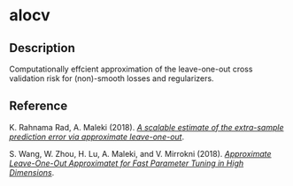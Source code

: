 # alocv
## Description
Computationally effcient approximation of the leave-one-out cross validation risk for (non)-smooth losses and regularizers.

## Reference
K. Rahnama Rad, A. Maleki (2018). [*A scalable estimate of the extra-sample prediction error via approximate leave-one-out*](https://arxiv.org/abs/1801.10243).

S. Wang, W. Zhou, H. Lu, A. Maleki, and V. Mirrokni (2018). [*Approximate Leave-One-Out Approximatet for Fast Parameter Tuning in High Dimensions*](https://arxiv.org/abs/1807.02694).
